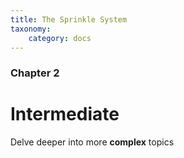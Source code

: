 ```yaml
---
title: The Sprinkle System
taxonomy:
    category: docs
---
```


### Chapter 2

# Intermediate

Delve deeper into more **complex** topics
